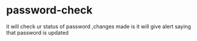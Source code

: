 # password-check
it will check ur status of password ,changes made is it will give alert saying that password is updated
